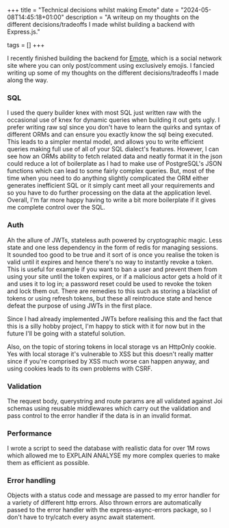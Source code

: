 +++
title = "Technical decisions whilst making Emote"
date = "2024-05-08T14:45:18+01:00"
description = "A writeup on my thoughts on the different decisions/tradeoffs I made whilst building a backend with Express.js."

tags = []
+++

I recently finished building the backend for [Emote](https://github.com/jacobcons/Emote), which is a social network site where you can 
only post/comment using exclusively emojis. I fancied writing up some of my thoughts on the different decisions/tradeoffs I
made along the way. 

### SQL
I used the query builder knex with most SQL just written raw with the occasional use of knex for dynamic queries when
building it out gets ugly. I prefer writing raw sql since you don't have to learn the quirks and syntax of different ORMs
and can ensure you exactly know the sql being executed. This leads to a simpler mental model, and allows you to write
efficient queries making full use of all of your SQL dialect's features. However, I can see how an ORMs ability to
fetch related data and neatly format it in the json could reduce a lot of boilerplate as I had to make use of PostgreSQL's
JSON functions which can lead to some fairly complex queries. But, most of the time when you need to do anything
slightly complicated the ORM either generates inefficient SQL or it simply cant meet all your requirements and so you
have to do further processing on the data at the application level. Overall, I'm far more happy having to write a bit
more boilerplate if it gives me complete control over the SQL.

### Auth
Ah the allure of JWTs, stateless auth powered by cryptographic magic. Less state and one less dependency in the form of
redis for managing sessions. It sounded too good to be true and it sort of is once you realise the token is valid until it
expires and hence there's no way to instantly revoke a token. This is useful for example if you want to ban a user and prevent
them from using your site until the token expires, or if a malicious actor gets a hold of it and uses it to log in; a
password reset could be used to revoke the token and lock them out. There are remedies to this such as storing a blacklist
of tokens or using refresh tokens, but these all reintroduce state and hence defeat the purpose of using JWTs in the first place.

Since I had already implemented JWTs before realising this and the fact that this is a silly hobby project, I'm happy to
stick with it for now but in the future I'll be going with a stateful solution.

Also, on the topic of storing tokens in local storage vs an HttpOnly cookie. Yes with local storage it's vulnerable to
XSS but this doesn't really matter since if you're comprised by XSS much worse can happen anyway, and using cookies
leads to its own problems with CSRF.

### Validation
The request body, querystring and route params are all validated against Joi schemas using reusable middlewares which
carry out the validation and pass control to the error handler if the data is in an invalid format.

### Performance
I wrote a script to seed the database with realistic data for over 1M rows which allowed me to EXPLAIN ANALYSE my more
complex queries to make them as efficient as possible.

### Error handling
Objects with a status code and message are passed to my error handler for a variety of different http errors. Also thrown
errors are automatically passed to the error handler with the express-async-errors package, so I don't have to try/catch every
async await statement.
